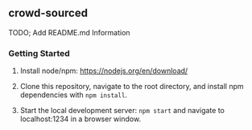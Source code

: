 ## crowd-sourced

TODO; Add README.md Information

### Getting Started

1. Install node/npm: https://nodejs.org/en/download/

2. Clone this repository, navigate to the root directory, and install npm dependencies with `npm install`.

3. Start the local development server: `npm start` and navigate to localhost:1234 in a browser window.
